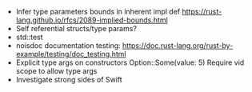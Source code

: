 - Infer type parameters bounds in inherent impl def https://rust-lang.github.io/rfcs/2089-implied-bounds.html
- Self referential structs/type params?
- std::test
- noisdoc
  documentation testing: https://doc.rust-lang.org/rust-by-example/testing/doc_testing.html
- Explicit type args on constructors Option<Int>::Some(value: 5)
  Require vid scope to allow type args
- Investigate strong sides of Swift
